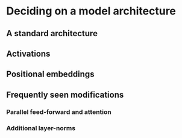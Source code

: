 # Deciding on a model architecture

## A standard architecture

## Activations

## Positional embeddings

## Frequently seen modifications

### Parallel feed-forward and attention

### Additional layer-norms

